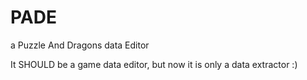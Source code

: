 PADE
====

a Puzzle And Dragons data Editor

It SHOULD be a game data editor, but now it is only a data extractor :)

